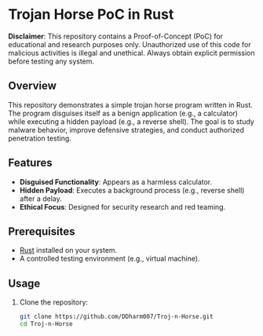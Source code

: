 # Trojan Horse PoC in Rust

**Disclaimer**: This repository contains a Proof-of-Concept (PoC) for educational and research purposes only. Unauthorized use of this code for malicious activities is illegal and unethical. Always obtain explicit permission before testing any system.

## Overview
This repository demonstrates a simple trojan horse program written in Rust. The program disguises itself as a benign application (e.g., a calculator) while executing a hidden payload (e.g., a reverse shell). The goal is to study malware behavior, improve defensive strategies, and conduct authorized penetration testing.

## Features
- **Disguised Functionality**: Appears as a harmless calculator.
- **Hidden Payload**: Executes a background process (e.g., reverse shell) after a delay.
- **Ethical Focus**: Designed for security research and red teaming.

## Prerequisites
- [Rust](https://www.rust-lang.org/tools/install) installed on your system.
- A controlled testing environment (e.g., virtual machine).

## Usage
1. Clone the repository:
   ```bash
   git clone https://github.com/DDharm007/Troj-n-Horse.git
   cd Troj-n-Horse
